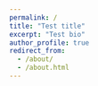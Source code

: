 ```yaml
---
permalink: /
title: "Test title"
excerpt: "Test bio"
author_profile: true
redirect_from: 
  - /about/
  - /about.html
---
```

 
